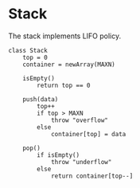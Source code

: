 # Stack

The stack implements LIFO policy.

```
class Stack
	top = 0
	container = newArray(MAXN)

	isEmpty()
		return top == 0

	push(data)
		top++
		if top > MAXN
			throw "overflow"
		else
			container[top] = data

	pop()
		if isEmpty()
			throw "underflow"
		else
			return container[top--]
```
